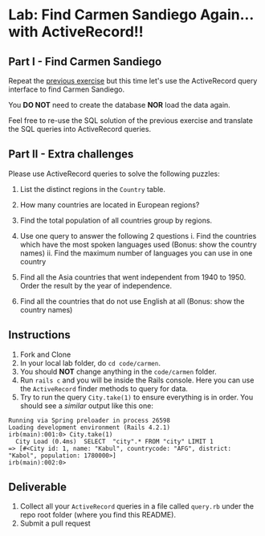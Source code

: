 # Lab: Find Carmen Sandiego Again... with ActiveRecord!!

## Part I - Find Carmen Sandiego

Repeat the [previous exercise](https://github.com/wdi-hk-10/lab-carmen-sandiego) but this time let's use the ActiveRecord query interface to find Carmen Sandiego.

You **DO NOT** need to create the database **NOR** load the data again.

Feel free to re-use the SQL solution of the previous exercise and translate the SQL queries into ActiveRecord queries.


## Part II - Extra challenges

Please use ActiveRecord queries to solve the following puzzles:

1. List the distinct regions in the `Country` table.

2. How many countries are located in European regions?

3. Find the total population of all countries group by regions.

4. Use one query to answer the following 2 questions
  i. Find the countries which have the most spoken languages used (Bonus: show the country names)
  ii. Find the maximum number of languages you can use in one country

5. Find all the Asia countries that went independent from 1940 to 1950. Order the result by the year of independence.

6. Find all the countries that do not use English at all (Bonus: show the country names)


## Instructions

1. Fork and Clone
2. In your local lab folder, do `cd code/carmen`.
3. You should **NOT** change anything in the `code/carmen` folder.
4. Run `rails c` and you will be inside the Rails console. Here you can use the `ActiveRecord` finder methods to query for data.
5. Try to run the query `City.take(1)` to ensure everything is in order. You should see a _similar_ output like this one:
```
Running via Spring preloader in process 26598
Loading development environment (Rails 4.2.1)
irb(main):001:0> City.take(1)
  City Load (0.4ms)  SELECT  "city".* FROM "city" LIMIT 1
=> [#<City id: 1, name: "Kabul", countrycode: "AFG", district: "Kabol", population: 1780000>]
irb(main):002:0>
```

## Deliverable

1. Collect all your `ActiveRecord` queries in a file called `query.rb` under the repo root folder (where you find this README).
2. Submit a pull request

